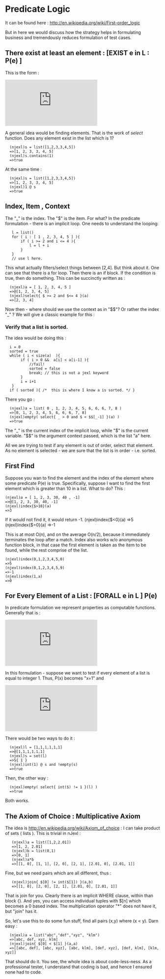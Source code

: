# Predicate Logic 

It can be found here : http://en.wikipedia.org/wiki/First-order_logic

But in here we would discuss how the strategy helps in formulating business and tremendously reduces formulation of test cases. 

## There exist at least an element : [EXIST e in L : P(e) ]

This is the form : 

![Exists Form](http://latex.codecogs.com/gif.latex?%5Cfn_phv%20%5Cexists%20x%20%5Cin%20L%20%5C%3B%20%3B%5C%3B%20P%28x%29%20%3A%20TRUE)

A general idea would be finding elements. That is the work of *select* function.
Does any element exist in the list which is 1? 

      (njexl)s = list([1,2,3,3,4,5])
      =>[1, 2, 3, 3, 4, 5]
      (njexl)s.contains(1)
      =>true


At the same time  : 
      
      (njexl)s = list([1,2,3,3,4,5])
      =>[1, 2, 3, 3, 4, 5]
      (njexl)1 @ s 
      =>true

## Index, Item , Context 

The "_" is the index. The "$" is the item.
For what? In the predicate formulation - there is an implicit loop. One needs to understand the looping:
       
       l = list()
       for ( i : [ 1 , 2, 3, 4, 5 ] ){
           if ( i >= 2 and i <= 4 ){
               l = l + i
           }
       }
       // use l here.

This what actually filters/select things between [2,4].
But think about it. One can see that there is a for loop. Then there is an if block.
If the condition is true, then do something. This can be succinctly written as : 

      (njexl)a = [ 1, 2, 3, 4, 5 ]
      =>@[1, 2, 3, 4, 5]
      (njexl)select{ $ >= 2 and $<= 4 }(a)
      =>[2, 3, 4]

Now then - where should we use the context as in "$$"? Or rather the index "_" ?
We will give a classic example for this : 

### Verify that a list is sorted.

The idea would be doing this :  
       
      i = 0 
      sorted = true 
      while ( i < size(a)  ){
           if ( i > 0 &&  a[i] < a[i-1] ){
               //fail!
               sorted = false
               break; // this is not a jexl keyword 
           }
           i = i+1
       }      
      if ( sorted ){ /*  this is where I know a is sorted. */ }

There you go : 

      (njexl)a = list( 0 , 1, 2, 3, 4, 5, 6, 6, 6, 7, 8 )
      =>[0, 1, 2, 3, 4, 5, 6, 6, 6, 7, 8]
      (njexl)empty( select{ _ > 0 and $ < $$[_-1] }(a) )
      =>true


The "_" is the current index of the implicit loop, while "$" is the current variable. "$$" is the argument context 
passed, which is the list "a" here.

All we are trying to test if any element is out of order, select that element.
As no element is selected - we are sure that the list is in order - i.e. sorted.

## First Find 
Suppose you wan to find the element and the index of the element where some predicate P(e) is true.
Specifically, suppose I want to find the first element which is greater than 10 in a list.
What to do? This : 

    (njexl)a = [ 1, 2, 3, 30, 40 , -1]
    =>@[1, 2, 3, 30, 40, -1]
    (njexl)index{$>10}(a)
    =>3

If it would not find it, it would return -1.
     (njexl)index{$<0}(a)
     =>5
     (njexl)index{$=0}(a)
     =>-1

This is at most O(n), and on the average O(n/2), because it immediately terminates the loop after a match.
Index also works w/o anonymous function block, in that case the first element is taken as the item to be found, 
while the rest comprise of the list.

    (njexl)index(0,1,2,3,4,5,0)
    =>5
    (njexl)index(0,1,2,3,4,5,9)
    =>-1
    (njexl)index(1,a)
    =>0


## For Every Element of a List  : [FORALL e in L ] P(e)

In predicate formulation we represent properties as computable functions.
Generally that is : 

![For all Form ](http://latex.codecogs.com/gif.latex?%5Cfn_phv%20%5Cforall%20x%20%5Cin%20L%20%5C%3B%20%3B%5C%3B%20P%28x%29%20%3A%20TRUE)

In this formulation - suppose we want to test if every element of a list is equal to integer 1.
Thus, P(x) becomes "x=1" and 

![Predicate Form of x = 1 ](http://latex.codecogs.com/gif.latex?%5Cfn_phv%20%5Cforall%20x%20%5Cin%20L%20%5C%3B%20%3B%5C%3B%20x%20%3D%201)


There would be two ways to do it : 

      (njexl)l = [1,1,1,1,1,1]    
      =>@[1,1,1,1,1,1]
      (njexl)s = set(l)              
      =>S{ 1 }
      (njexl)int(1) @ s and !empty(s)
      =>true

Then, the other way : 

      (njexl)empty( select{ int($) != 1 }(l) )
      =>true

Both works. 

## The Axiom of Choice : Multiplicative Axiom 

The idea is http://en.wikipedia.org/wiki/Axiom_of_choice : I can take product of sets ( lists ).
This is trivial in nJexl : 


       (njexl)a = list([1,2,2.01])
       =>[1, 2, 2.01]
       (njexl)b = list(0,1)
       =>[0, 1]
       (njexl)a*b
       =>[[1, 0], [1, 1], [2, 0], [2, 1], [2.01, 0], [2.01, 1]]

Fine, but we need pairs which are all different, thus : 

       (njexl)join{ $[0] != int($[1]) }(a,b)
       =>[[1, 0], [2, 0], [2, 1], [2.01, 0], [2.01, 1]]

 That is join for you. Clearly there is an implicit WHERE clause, within than block {}.
And yes, you can access individual tuples with $[n] which becomes a 0 based index.
The multiplication operator "*" does not have it, but "join" has it.

So, let's use this to do some fun stuff, find all pairs (x,y) where (x < y). 
Darn easy :

      (njexl)a = list("abc","def","xyz", "klm")           
      =>[abc, def, xyz, klm]
      (njexl)join{ $[0] < $[1] }(a,a)
      =>[[abc, def], [abc, xyz], [abc, klm], [def, xyz], [def, klm], [klm, xyz]]  


That should do it. You see, the whole idea is about code-less-ness.
As a professional tester, I understand that coding is bad, and hence I ensured none had to code.